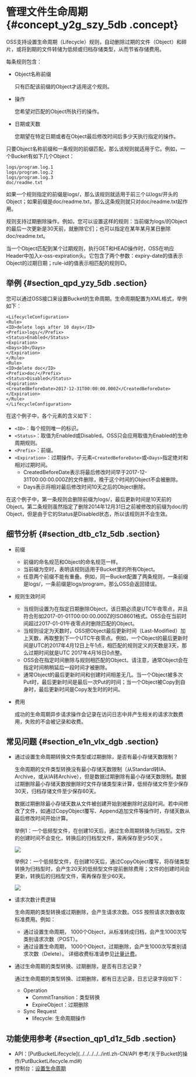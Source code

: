 # 管理文件生命周期 {#concept_y2g_szy_5db .concept}

OSS支持设置生命周期（Lifecycle）规则，自动删除过期的文件（Object）和碎片，或将到期的文件转储为低频或归档存储类型，从而节省存储费用。

每条规则包含：

-   Object名称前缀

    只有匹配该前缀的Object才适用这个规则。

-   操作

    您希望对匹配的Object所执行的操作。

-   日期或天数

    您期望在特定日期或者在Object最后修改时间后多少天执行指定的操作。


只要Object名称前缀和一条规则的前缀匹配，那么该规则就适用于它。例如，一个Bucket有如下几个Object：

```
logs/program.log.1
logs/program.log.2
logs/program.log.3
doc/readme.txt
```

如果一个规则指定的前缀是logs/，那么该规则就适用于前三个以logs/开头的Object；如果前缀是doc/readme.txt，那么这条规则就只对doc/readme.txt起作用。

规则支持过期删除操作。例如，您可以设置这样的规则：当前缀为logs/的Object的最后一次更新是30天前，就删除它们；也可以指定在某年某月某日删除doc/readme.txt。

当一个Object匹配到某个过期规则，执行GET和HEAD操作时，OSS在响应Header中加入x-oss-expiration头。它包含了两个参数：expiry-date的值表示Object的过期日期；rule-id的值表示相匹配的规则ID。

## 举例 {#section_qpd_yzy_5db .section}

您可以通过OSS接口来设置Bucket的生命周期。生命周期配置为XML格式，举例如下：

```
<LifecycleConfiguration>
<Rule>
<ID>delete logs after 10 days</ID>
<Prefix>logs/</Prefix>
<Status>Enabled</Status>
<Expiration>
<Days>10</Days>
</Expiration>
</Rule>
<Rule>
<ID>delete doc</ID>
<Prefix>doc/</Prefix>
<Status>Disabled</Status>
<Expiration>
<CreatedBeforeDate>2017-12-31T00:00:00.000Z</CreatedBeforeDate>
</Expiration>
</Rule>
</LifecycleConfiguration>
```

在这个例子中，各个元素的含义如下：

-   `<ID>`：每个规则唯一的标识。
-   `<Status>`：取值为Enabled或Disabled。OSS只会应用取值为Enabled的生命周期规则。
-   `<Prefix>`：前缀。
-   `<Expiration>`：过期操作。子元素`<CreatedBeforeDate>`或`<Days>`指定绝对和相对过期时间。
    -   CreatedBeforeDate表示将最后修改时间早于2017-12-31T00:00:00.000Z的文件删除，晚于这个时间的Object不会被删除。
    -   Days表示将相对最后修改时间10天之后的Object删除。

在这个例子中，第一条规则会删除前缀为logs/，最后更新时间是10天前的Object。第二条规则虽然指定了删除2014年12月31日之前被修改的前缀为doc/的Object，但是由于它的Status是Disabled状态，所以该规则并不会生效。

## 细节分析 {#section_dtb_c1z_5db .section}

-   前缀
    -   前缀的命名规范和Object的命名规范一样。
    -   当前缀为空时，表明该规则适用于Bucket里的所有Object。
    -   任意两个前缀不能有重叠。例如，同一Bucket配置了两条规则，一条前缀是logs/，一条前缀是logs/program，那么OSS会返回错误。
-   规则生效时间
    -   当规则设置为在指定日期删除Object，该日期必须是UTC午夜零点，并且符合形如2017-01-01T00:00:00.000Z的ISO8601格式。OSS会在当前时间超过2017-01-01午夜零点时删除匹配的Object。
    -   当规则设定为天数时，OSS把Object最后更新时间（Last-Modified）加上天数，再取整到下一个UTC午夜零点。例如，一个Object的最后更新时间是UTC的2017年4月12日上午1点，相匹配的规则定义的天数是3天，那么过期时间就是UTC 2017年4月16日0点整。
    -   OSS会在指定时间删除与规则相匹配的Object。请注意，通常Object会在指定时间稍稍延后一段时间才被删除。
    -   通常Object的最后更新时间和创建时间相差无几。当一个Object被多次Put时，最后更新时间是最后一次Put的时间；当一个Object被Copy到自身时，最后更新时间是Copy发生时的时间。
-   费用

    成功的生命周期异步请求操作会记录在访问日志中并产生相关的请求次数费用，失败的不会被记录和收费。


## 常见问题 {#section_e1n_vlx_dgb .section}

-   通过设置生命周期转换文件类型或过期删除，是否有最小存储天数限制？

    生命周期的文件类型转换没有最小存储天数限制（从Standard转IA、Archive，或从IA转Archive），但是数据过期删除有最小存储天数限制。数据过期删除最小存储天数按删除时文件存储类型来计算，低频存储文件至少保存30天，归档存储文件至少保存60天。

    数据过期删除最小存储天数从文件被创建开始到被删除时这段时间。若中间修改了文件，如通过CopyObject覆写、Append追加文件等操作时，存储天数从最后修改时间开始计算。

    举例1：一个低频型文件，在创建10天后，通过生命周期转换为归档型。文件的创建时间不会变化，转换后的归档型文件，需再保存至少50天 。

    ![](http://static-aliyun-doc.oss-cn-hangzhou.aliyuncs.com/assets/img/4377/154745964634477_zh-CN.png)

    举例2：一个低频型文件，在创建10天后，通过CopyObject覆写，将存储类型转换为归档型时，会产生20天的低频型文件提前删除费用；文件的创建时间会更新，转换后的归档型文件，需再保存至少60天。

    ![](http://static-aliyun-doc.oss-cn-hangzhou.aliyuncs.com/assets/img/4377/154745964734481_zh-CN.png)

-   请求次数计费逻辑

    生命周期的类型转换或过期删除，会产生请求次数。OSS 按照请求次数收取标准费用。例如：

    -   通过设置生命周期， 1000个Object，从标准转成归档，会产生1000次写类别请求次数（POST）。
    -   通过设置生命周期， 1000个Object，过期删除，会产生1000次写类别请求次数（Delete）。
    详细收费标准请参见[计量计费](../../../../../intl.zh-CN/计量计费/计量项和计费项.md#)。

-   通过生命周期的类型转换、过期删除，是否有日志记录？

    通过生命周期的类型转换、过期删除，都有日志记录，日志记录字段如下：

    -   Operation
        -   CommitTransition：类型转换
        -   ExpireObject：过期删除
    -   Sync Request
        -   lifecycle: 生命周期操作

## 功能使用参考 {#section_qp1_d1z_5db .section}

-   API：[PutBucketLifecycle](../../../../../intl.zh-CN/API 参考/关于Bucket的操作/PutBucketLifecycle.md#)
-   控制台：[设置生命周期](../../../../../intl.zh-CN/控制台用户指南/管理存储空间/设置生命周期.md#)

